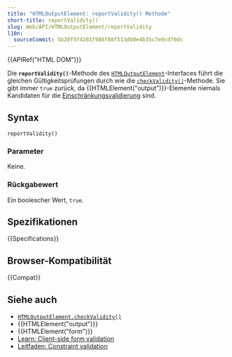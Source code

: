 ```yaml
---
title: "HTMLOutputElement: reportValidity() Methode"
short-title: reportValidity()
slug: Web/API/HTMLOutputElement/reportValidity
l10n:
  sourceCommit: 5b20f5f4265f988f80f513db0e4b35c7e0cd70dc
---
```


{{APIRef("HTML DOM")}}

Die **`reportValidity()`**-Methode des [`HTMLOutputElement`](/de/docs/Web/API/HTMLOutputElement)-Interfaces führt die gleichen Gültigkeitsprüfungen durch wie die [`checkValidity()`](/de/docs/Web/API/HTMLOutputElement/checkValidity)-Methode. Sie gibt immer `true` zurück, da {{HTMLElement("output")}}-Elemente niemals Kandidaten für die [Einschränkungsvalidierung](/de/docs/Web/HTML/Constraint_validation) sind.

## Syntax

```js-nolint
reportValidity()
```

### Parameter

Keine.

### Rückgabewert

Ein boolescher Wert, `true`.

## Spezifikationen

{{Specifications}}

## Browser-Kompatibilität

{{Compat}}

## Siehe auch

- [`HTMLOutputElement.checkValidity()`](/de/docs/Web/API/HTMLOutputElement/checkValidity)
- {{HTMLElement("output")}}
- {{HTMLElement("form")}}
- [Learn: Client-side form validation](/de/docs/Learn_web_development/Extensions/Forms/Form_validation)
- [Leitfaden: Constraint validation](/de/docs/Web/HTML/Constraint_validation)
